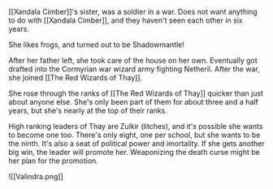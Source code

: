 [[Xandala Cimber]]'s sister, was a soldier in a war. Does not want anything to do with [[Xandala Cimber]], and they haven't seen each other in six years.

She likes frogs, and turned out to be Shadowmantle!

After her father left, she took care of the house on her own. Eventually got drafted into the Cormyrian war wizard army fighting Netheril. After the war, she joined [[The Red Wizards of Thay]].

She rose through the ranks of [[The Red Wizards of Thay]] quicker than just about anyone else. She's only been part of them for about three and a half years, but she's nearly at the top of their ranks.

High ranking leaders of Thay are Zulkir (litches), and it's possible she wants to become one too. There's only eight, one per school, but she wants to be the ninth. It's also a seat of political power and imortality. If she gets another big win, the leader will promote her. Weaponizing the death curse might be her plan for the promotion.

![[Valindra.png]]
